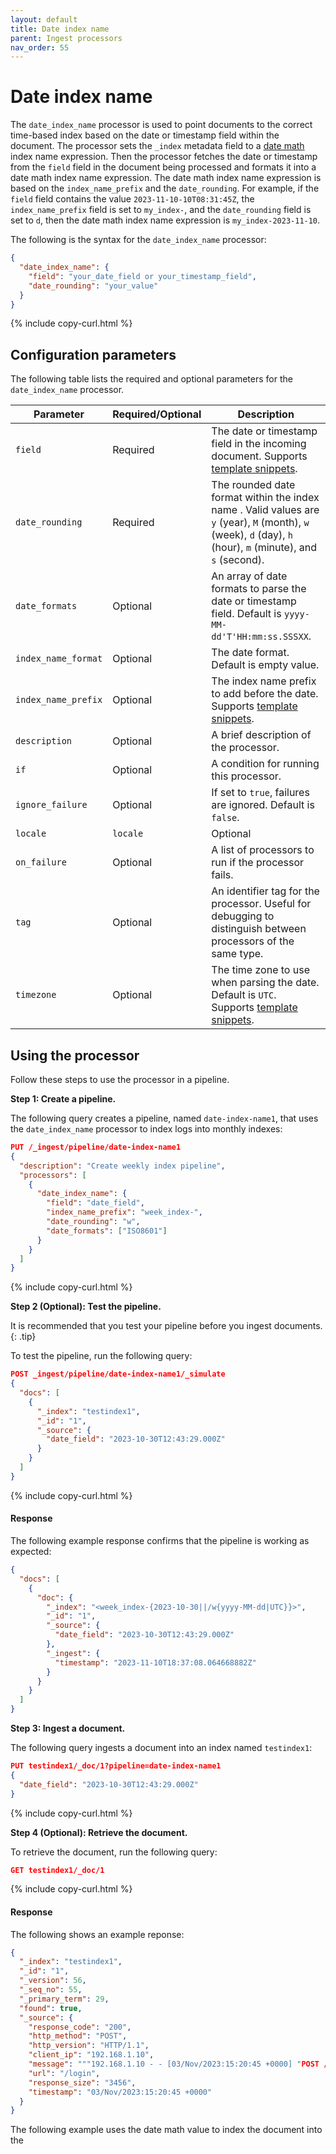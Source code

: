 ```yaml
---
layout: default
title: Date index name
parent: Ingest processors
nav_order: 55
---
```


# Date index name

The `date_index_name` processor is used to point documents to the correct time-based index based on the date or timestamp field within the document. The processor sets the `_index` metadata field to a [date math]({{site.url}}{{site.baseurl}}/field-types/supported-field-types/date/#date-math) index name expression. Then the processor fetches the date or timestamp from the `field` field in the document being processed and formats it into a date math index name expression. The date math index name expression is based on the `index_name_prefix` and the `date_rounding`. For example, if the `field` field contains the value `2023-11-10-10T08:31:45Z`, the `index_name_prefix` field is set to `my_index-`, and the `date_rounding` field is set to `d`, then the date math index name expression is `my_index-2023-11-10`.

The following is the syntax for the `date_index_name` processor:

```json
{
  "date_index_name": {
    "field": "your_date_field or your_timestamp_field",
    "date_rounding": "your_value"
  }
}
```
{% include copy-curl.html %}

## Configuration parameters

The following table lists the required and optional parameters for the `date_index_name` processor.

Parameter | Required/Optional | Description |
|-----------|-----------|-----------|
`field`  | Required  | The date or timestamp field in the incoming document. Supports [template snippets]({{site.url}}{{site.baseurl}}/ingest-pipelines/create-ingest/#template-snippets). |
`date_rounding`  | Required | The rounded date format within the index name . Valid values are `y` (year), `M` (month), `w` (week), `d` (day), `h` (hour), `m` (minute), and `s` (second). |
`date_formats` | Optional | An array of date formats to parse the date or timestamp field. Default is `yyyy-MM-dd'T'HH:mm:ss.SSSXX`. |
`index_name_format` | Optional | The date format. Default is empty value. | Supports [template snippets]({site.url}}{{site.baseurl}}/ingest-pipelines/create-ingest/#template-snippets). |
`index_name_prefix` | Optional | The index name prefix to add before the date. Supports [template snippets]({site.url}}{{site.baseurl}}/ingest-pipelines/create-ingest/#template-snippets).
`description`  | Optional  | A brief description of the processor.  |
`if` | Optional | A condition for running this processor. |
`ignore_failure` | Optional | If set to `true`, failures are ignored. Default is `false`. |
`locale` | `locale`  | Optional  | The locale to use when parsing the date. Default is `ENGLISH`. Supports [template snippets]({site.url}}{{site.baseurl}}/ingest-pipelines/create-ingest/#template-snippets).  |
`on_failure` | Optional | A list of processors to run if the processor fails. |
`tag` | Optional | An identifier tag for the processor. Useful for debugging to distinguish between processors of the same type. |
`timezone`  | Optional  | The time zone to use when parsing the date. Default is `UTC`. Supports [template snippets]({site.url}}{{site.baseurl}}/ingest-pipelines/create-ingest/#template-snippets). |

## Using the processor

Follow these steps to use the processor in a pipeline.

**Step 1: Create a pipeline.**

The following query creates a pipeline, named `date-index-name1`, that uses the `date_index_name` processor to index logs into monthly indexes: 

```json
PUT /_ingest/pipeline/date-index-name1
{
  "description": "Create weekly index pipeline",
  "processors": [
    {
      "date_index_name": {
        "field": "date_field",
        "index_name_prefix": "week_index-",
        "date_rounding": "w",
        "date_formats": ["ISO8601"]
      }
    }
  ]
}
```
{% include copy-curl.html %}

**Step 2 (Optional): Test the pipeline.**

It is recommended that you test your pipeline before you ingest documents.
{: .tip}

To test the pipeline, run the following query:

```json
POST _ingest/pipeline/date-index-name1/_simulate
{
  "docs": [
    {
      "_index": "testindex1",
      "_id": "1",
      "_source": {
        "date_field": "2023-10-30T12:43:29.000Z"
      }
    }
  ]
}
```
{% include copy-curl.html %}

#### Response

The following example response confirms that the pipeline is working as expected:

```json
{
  "docs": [
    {
      "doc": {
        "_index": "<week_index-{2023-10-30||/w{yyyy-MM-dd|UTC}}>",
        "_id": "1",
        "_source": {
          "date_field": "2023-10-30T12:43:29.000Z"
        },
        "_ingest": {
          "timestamp": "2023-11-10T18:37:08.064668882Z"
        }
      }
    }
  ]
}
```

**Step 3: Ingest a document.**

The following query ingests a document into an index named `testindex1`:

```json
PUT testindex1/_doc/1?pipeline=date-index-name1
{
  "date_field": "2023-10-30T12:43:29.000Z"
}
```
{% include copy-curl.html %}

**Step 4 (Optional): Retrieve the document.**

To retrieve the document, run the following query:

```json
GET testindex1/_doc/1
```
{% include copy-curl.html %}

#### Response

The following shows an example reponse:

```json
{
  "_index": "testindex1",
  "_id": "1",
  "_version": 56,
  "_seq_no": 55,
  "_primary_term": 29,
  "found": true,
  "_source": {
    "response_code": "200",
    "http_method": "POST",
    "http_version": "HTTP/1.1",
    "client_ip": "192.168.1.10",
    "message": """192.168.1.10 - - [03/Nov/2023:15:20:45 +0000] "POST /login HTTP/1.1" 200 3456""",
    "url": "/login",
    "response_size": "3456",
    "timestamp": "03/Nov/2023:15:20:45 +0000"
  }
}
```

The following example uses the date math value to index the document into the 